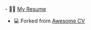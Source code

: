 -️️️ 🧑‍💼 [My Resume](https://raw.githubusercontent.com/fabian-gubler/resume/main/en_FabianGublerResume.pdf)
- 💻 Forked from [Awesome CV](https://github.com/posquit0/Awesome-CV)
